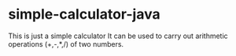 # simple-calculator-java
This is just a simple calculator
It can be used to carry out arithmetic operations (+,-,*,/) of two numbers.
